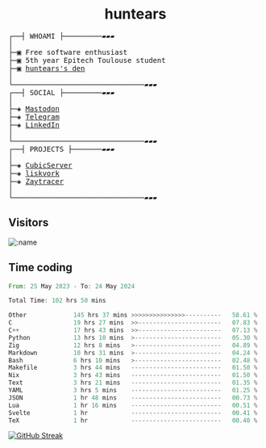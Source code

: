 <h1 align="center">
huntears
</h1>
<!-- <p align="center">
<img src=https://huntears.com/img/pfp.webp width=30%/>
</p>
<style>
img {
    border-radius: 50%;
}
</style> -->
<pre>
┌──┤ WHOAMI ├─────────▰▰▰
│
├─▣ Free software enthusiast
├─▣ 5th year Epitech Toulouse student
├─▣ <a href="https://huntears.com/">huntears's den</a>
│
└───────────────────────────────▰▰▰
┌──┤ SOCIAL ├─────────▰▰▰
│
├─◈ <a href="https://fosstodon.org/@huntears">Mastodon</a>
├─◈ <a href="https://t.me/huntears">Telegram</a>
├─◈ <a href="https://www.linkedin.com/in/alexandre-flion">LinkedIn</a>
│
└───────────────────────────────▰▰▰
┌──┤ PROJECTS ├───────▰▰▰
│
├─◈ <a href="https://github.com/CubicMC/cubic-server">CubicServer</a>
├─◈ <a href="https://github.com/Epitech/B-AIA-500_liskvork">liskvork</a>
├─◈ <a href="https://github.com/Miou-zora/Zaytracer">Zaytracer</a>
│
└───────────────────────────────▰▰▰
</pre>

## Visitors

![:name](https://count.getloli.com/get/@huntears?theme=rule34)

## Time coding

<!--START_SECTION:wakatime-->

```rust
From: 25 May 2023 - To: 24 May 2024

Total Time: 102 hrs 50 mins

Other             145 hrs 37 mins >>>>>>>>>>>>>>>----------   58.61 %
C                 19 hrs 27 mins  >>-----------------------   07.83 %
C++               17 hrs 43 mins  >>-----------------------   07.13 %
Python            13 hrs 10 mins  >------------------------   05.30 %
Zig               12 hrs 8 mins   >------------------------   04.89 %
Markdown          10 hrs 31 mins  >------------------------   04.24 %
Bash              6 hrs 10 mins   >------------------------   02.48 %
Makefile          3 hrs 44 mins   -------------------------   01.50 %
Nix               3 hrs 43 mins   -------------------------   01.50 %
Text              3 hrs 21 mins   -------------------------   01.35 %
YAML              3 hrs 5 mins    -------------------------   01.25 %
JSON              1 hr 48 mins    -------------------------   00.73 %
Lua               1 hr 16 mins    -------------------------   00.51 %
Svelte            1 hr            -------------------------   00.41 %
TeX               1 hr            -------------------------   00.40 %
```

<!--END_SECTION:wakatime-->

[![GitHub Streak](https://streak-stats.demolab.com?user=huntears)](https://git.io/streak-stats)
